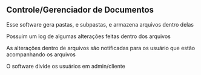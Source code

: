 ## Controle/Gerenciador de Documentos

Esse software gera pastas, e subpastas, e armazena arquivos dentro delas

Possuim um log de algumas alterações feitas dentro dos arquivos

As alterações dentro de arquivos são notificadas para os usuário que estão acompanhando os arquivos

O software divide os usuários em admin/cliente
